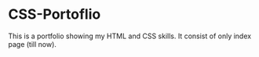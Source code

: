 # CSS-Portoflio
This is a portfolio showing my HTML and CSS skills. It consist of only index page (till now).
